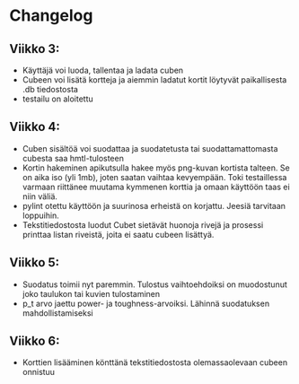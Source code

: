 # Changelog

## Viikko 3:

- Käyttäjä voi luoda, tallentaa ja ladata cuben
- Cubeen voi lisätä kortteja ja aiemmin ladatut kortit löytyvät paikallisesta .db tiedostosta
- testailu on aloitettu


## Viikko 4:

- Cuben sisältöä voi suodattaa ja suodatetusta tai suodattamattomasta cubesta saa hmtl-tulosteen
- Kortin hakeminen apikutsulla hakee myös png-kuvan kortista talteen. Se on aika iso (yli 1mb), joten saatan vaihtaa kevyempään. Toki testaillessa varmaan riittänee muutama kymmenen korttia ja omaan käyttöön taas ei niin väliä.
- pylint otettu käyttöön ja suurinosa erheistä on korjattu. Jeesiä tarvitaan loppuihin.
- Tekstitiedostosta luodut Cubet sietävät huonoja rivejä ja prosessi printtaa listan riveistä, joita ei saatu cubeen lisättyä.

## Viikko 5:

- Suodatus toimii nyt paremmin. Tulostus vaihtoehdoiksi on muodostunut joko taulukon tai kuvien tulostaminen
- p_t arvo jaettu power- ja toughness-arvoiksi. Lähinnä suodatuksen mahdollistamiseksi


## Viikko 6:

- Korttien lisääminen könttänä tekstitiedostosta olemassaolevaan cubeen onnistuu
